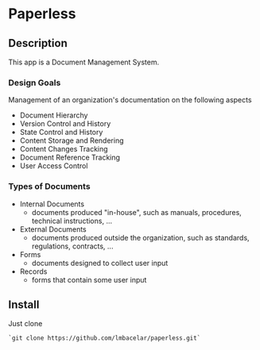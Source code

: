 # Paperless

## Description
This app is a Document Management System.


### Design Goals
Management of an organization's documentation on the following aspects

* Document Hierarchy
* Version Control and History
* State Control and History
* Content Storage and Rendering
* Content Changes Tracking
* Document Reference Tracking
* User Access Control


### Types of Documents

* Internal Documents
  * documents produced "in-house", such as manuals, procedures, technical instructions, ...
* External Documents
  * documents produced outside the organization, such as standards, regulations, contracts, ...
* Forms
  * documents designed to collect user input
* Records
  * forms that contain some user input


## Install
Just clone

    `git clone https://github.com/lmbacelar/paperless.git`
